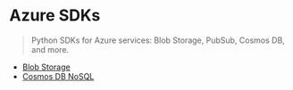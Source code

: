 # Azure SDKs
> Python SDKs for Azure services: Blob Storage, PubSub, Cosmos DB, and more.

- [Blob Storage](sdks/blob-az/README.md)
- [Cosmos DB NoSQL](sdks/cosmosdb)